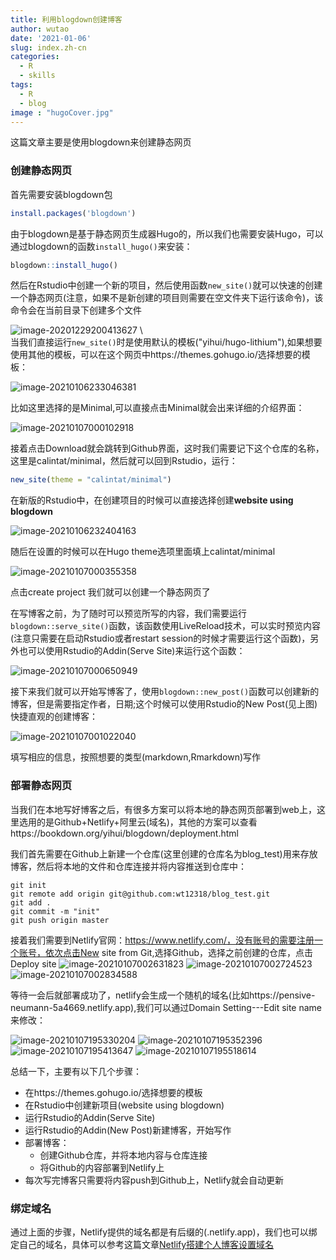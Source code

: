 ```yaml
---
title: 利用blogdown创建博客
author: wutao
date: '2021-01-06'
slug: index.zh-cn
categories:
  - R
  - skills
tags:
  - R
  - blog
image : "hugoCover.jpg"
---
```


这篇文章主要是使用blogdown来创建静态网页


### 创建静态网页
首先需要安装blogdown包

```R
install.packages('blogdown')
```

由于blogdown是基于静态网页生成器Hugo的，所以我们也需要安装Hugo，可以通过blogdown的函数`install_hugo()`来安装：

```R
blogdown::install_hugo()
```

然后在Rstudio中创建一个新的项目，然后使用函数`new_site()`就可以快速的创建一个静态网页(注意，如果不是新创建的项目则需要在空文件夹下运行该命令)，该命令会在当前目录下创建多个文件

![image-20201229200413627](https://picgo-wutao.oss-cn-shanghai.aliyuncs.com/img/image-20201229200413627.png) \  
当我们直接运行`new_site()`时是使用默认的模板("yihui/hugo-lithium"),如果想要使用其他的模板，可以在这个网页中https://themes.gohugo.io/选择想要的模板：

![image-20210106233046381](https://picgo-wutao.oss-cn-shanghai.aliyuncs.com/img/image-20210106233046381.png) 

比如这里选择的是Minimal,可以直接点击Minimal就会出来详细的介绍界面：

![image-20210107000102918](https://picgo-wutao.oss-cn-shanghai.aliyuncs.com/img/image-20210107000102918.png)

接着点击Download就会跳转到Github界面，这时我们需要记下这个仓库的名称，这里是calintat/minimal，然后就可以回到Rstudio，运行：

```R
new_site(theme = "calintat/minimal")
```

在新版的Rstudio中，在创建项目的时候可以直接选择创建**website using blogdown**   

![image-20210106232404163](https://picgo-wutao.oss-cn-shanghai.aliyuncs.com/img/image-20210106232404163.png)

随后在设置的时候可以在Hugo theme选项里面填上calintat/minimal

![image-20210107000355358](https://picgo-wutao.oss-cn-shanghai.aliyuncs.com/img/image-20210107000355358.png)

点击create project 我们就可以创建一个静态网页了

在写博客之前，为了随时可以预览所写的内容，我们需要运行`blogdown::serve_site()`函数，该函数使用LiveReload技术，可以实时预览内容(注意只需要在启动Rstudio或者restart session的时候才需要运行这个函数)，另外也可以使用Rstudio的Addin(Serve Site)来运行这个函数：

![image-20210107000650949](https://picgo-wutao.oss-cn-shanghai.aliyuncs.com/img/image-20210107000650949.png)

接下来我们就可以开始写博客了，使用`blogdown::new_post()`函数可以创建新的博客，但是需要指定作者，日期;这个时候可以使用Rstudio的New Post(见上图)快捷直观的创建博客：

![image-20210107001022040](https://picgo-wutao.oss-cn-shanghai.aliyuncs.com/img/image-20210107001022040.png)

填写相应的信息，按照想要的类型(markdown,Rmarkdown)写作

### 部署静态网页
当我们在本地写好博客之后，有很多方案可以将本地的静态网页部署到web上，这里选用的是Github+Netlify+阿里云(域名)，其他的方案可以查看https://bookdown.org/yihui/blogdown/deployment.html  

我们首先需要在Github上新建一个仓库(这里创建的仓库名为blog_test)用来存放博客，然后将本地的文件和仓库连接并将内容推送到仓库中：
```shell
git init
git remote add origin git@github.com:wt12318/blog_test.git
git add .
git commit -m "init"
git push origin master
```
接着我们需要到Netlify官网：https://www.netlify.com/，没有账号的需要注册一个账号，依次点击New site from Git,选择Github，选择之前创建的仓库，点击Deploy site
![image-20210107002631823](https://picgo-wutao.oss-cn-shanghai.aliyuncs.com/img/image-20210107002631823.png)
![image-20210107002724523](https://picgo-wutao.oss-cn-shanghai.aliyuncs.com/img/image-20210107002724523.png)
![image-20210107002834588](https://picgo-wutao.oss-cn-shanghai.aliyuncs.com/img/image-20210107002834588.png)

等待一会后就部署成功了，netlify会生成一个随机的域名(比如https://pensive-neumann-5a4669.netlify.app),我们可以通过Domain Setting---Edit site name 来修改：

![image-20210107195330204](https://picgo-wutao.oss-cn-shanghai.aliyuncs.com/img/image-20210107195330204.png)
![image-20210107195352396](https://picgo-wutao.oss-cn-shanghai.aliyuncs.com/img/image-20210107195352396.png)
![image-20210107195413647](https://picgo-wutao.oss-cn-shanghai.aliyuncs.com/img/image-20210107195413647.png)
![image-20210107195518614](https://picgo-wutao.oss-cn-shanghai.aliyuncs.com/img/image-20210107195518614.png)

总结一下，主要有以下几个步骤：

- 在https://themes.gohugo.io/选择想要的模板
- 在Rstudio中创建新项目(website using blogdown)
- 运行Rstudio的Addin(Serve Site)
- 运行Rstudio的Addin(New Post)新建博客，开始写作
- 部署博客：
  - 创建Github仓库，并将本地内容与仓库连接
  - 将Github的内容部署到Netlify上
- 每次写完博客只需要将内容push到Github上，Netlify就会自动更新


### 绑定域名
通过上面的步骤，Netlify提供的域名都是有后缀的(.netlify.app)，我们也可以绑定自己的域名，具体可以参考这篇文章[Netlify搭建个人博客设置域名](https://blog.csdn.net/mqdxiaoxiao/article/details/96365253)





